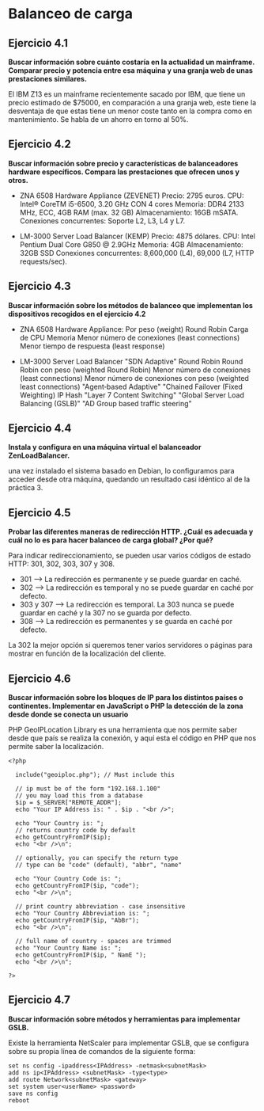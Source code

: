 # Balanceo de carga

## Ejercicio 4.1
**Buscar información sobre cuánto costaría en la actualidad un mainframe. Comparar precio y potencia entre esa máquina y una granja web de unas prestaciones similares.**

El IBM Z13 es un mainframe recientemente sacado por IBM, que tiene un precio estimado de $75000, en comparación a una granja web, este tiene la desventaja de que estas tiene un menor coste tanto en la compra como en mantenimiento. Se habla de un ahorro en torno al 50%.


## Ejercicio 4.2
**Buscar información sobre precio y características de balanceadores hardware específicos. Compara las prestaciones que ofrecen unos y otros.**

* ZNA 6508 Hardware Appliance (ZEVENET)
    Precio: 2795 euros.
    CPU: Intel® CoreTM i5-6500, 3.20 GHz CON 4 cores
    Memoria: DDR4 2133 MHz, ECC, 4GB RAM (max. 32 GB)
    Almacenamiento: 16GB mSATA.
    Conexiones concurrentes: Soporte L2, L3, L4 y L7.

* LM-3000 Server Load Balancer (KEMP)
    Precio: 4875 dólares.
    CPU: Intel Pentium Dual Core G850 @ 2.9GHz
    Memoria: 4GB
    Almacenamiento: 32GB SSD
    Conexiones concurrentes: 8,600,000 (L4), 69,000 (L7, HTTP requests/sec).


## Ejercicio 4.3
**Buscar información sobre los métodos de balanceo que implementan los dispositivos recogidos en el ejercicio 4.2**

* ZNA 6508 Hardware Appliance:
    Por peso (weight)
    Round Robin
    Carga de CPU
    Memoria
    Menor número de conexiones (least connections)
    Menor tiempo de respuesta (least response)

* LM-3000 Server Load Balancer
    "SDN Adaptive"
    Round Robin
    Round Robin con peso (weighted Round Robin)
    Menor número de conexiones (least connections)
    Menor número de conexiones con peso (weighted least connections)
    "Agent‐based Adaptive"
    "Chained Failover (Fixed Weighting)
    IP Hash
    "Layer 7 Content Switching"
    "Global Server Load Balancing (GSLB)"
    "AD Group based traffic steering"


## Ejercicio 4.4
**Instala y configura en una máquina virtual el balanceador ZenLoadBalancer.**

una vez instalado el sistema basado en Debian, lo configuramos para acceder desde otra máquina, quedando un resultado casi idéntico al de la práctica 3.


## Ejercicio 4.5
**Probar las diferentes maneras de redirección HTTP. ¿Cuál es adecuada y cuál no lo es para hacer balanceo de carga global? ¿Por qué?**

Para indicar redireccionamiento, se pueden usar varios códigos de estado HTTP: 301, 302, 303, 307 y 308.
- 301 --> La redirección es permanente y se puede guardar en caché.
- 302 --> La redirección es temporal y no se puede guardar en caché por defecto.
- 303 y 307 --> La redirección es temporal. La 303 nunca se puede guardar en caché y la 307 no se guarda por defecto.
- 308 --> La redirección es permanentes y se guarda en caché por defecto.

La 302 la mejor opción si queremos tener varios servidores o páginas para mostrar en función de la localización del cliente.  


## Ejercicio 4.6
**Buscar información sobre los bloques de IP para los distintos países o continentes. Implementar en JavaScript o PHP la detección de la zona desde donde se conecta un usuario**

PHP GeoIPLocation Library es una herramienta que nos permite saber desde que país se realiza la conexión, y aquí esta el código en PHP que nos permite saber la localización.

```
<?php

  include("geoiploc.php"); // Must include this

  // ip must be of the form "192.168.1.100"
  // you may load this from a database
  $ip = $_SERVER["REMOTE_ADDR"];
  echo "Your IP Address is: " . $ip . "<br />";

  echo "Your Country is: ";
  // returns country code by default
  echo getCountryFromIP($ip);
  echo "<br />\n";

  // optionally, you can specify the return type
  // type can be "code" (default), "abbr", "name"

  echo "Your Country Code is: ";
  echo getCountryFromIP($ip, "code");
  echo "<br />\n";

  // print country abbreviation - case insensitive
  echo "Your Country Abbreviation is: ";
  echo getCountryFromIP($ip, "AbBr");
  echo "<br />\n";

  // full name of country - spaces are trimmed
  echo "Your Country Name is: ";
  echo getCountryFromIP($ip, " NamE ");
  echo "<br />\n";

?>
```


## Ejercicio 4.7
**Buscar información sobre métodos y herramientas para implementar GSLB.**

Existe la herramienta NetScaler para implementar GSLB, que se configura sobre su propia línea de comandos de la siguiente forma:

```
set ns config -ipaddress<IPAddress> -netmask<subnetMask>
add ns ip<IPAddress> <subnetMask> -type<type>
add route Network<subnetMask> <gateway>
set system user<userName> <password>
save ns config
reboot
```
